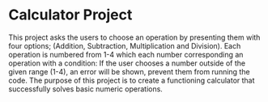 # Calculator Project
This project asks the users to choose an operation by presenting them with four options; (Addition, Subtraction, Multiplication and Division). Each operation is numbered from 1-4 which each number corresponding an operation with a condition: If the user chooses a number outside of the given range (1-4), an error will be shown, prevent them from running the code. The purpose of this project is to create a functioning calculator that successfully solves basic numeric operations. 
